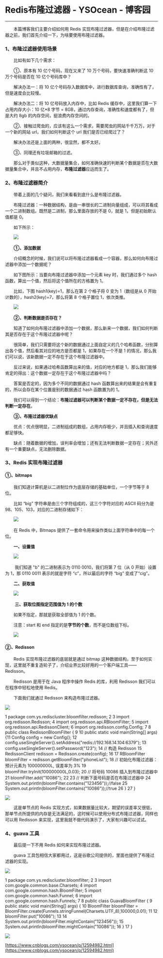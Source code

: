 # Redis布隆过滤器 - YSOcean - 博客园
* * *

　　本篇博客我们主要介绍如何用 Redis 实现布隆过滤器，但是在介绍布隆过滤器之前，我们首先介绍一下，为啥要使用布隆过滤器。

### 1、布隆过滤器使用场景

　　比如有如下几个需求：

　　①、原本有 10 亿个号码，现在又来了 10 万个号码，要快速准确判断这 10 万个号码是否在 10 亿个号码库中？

　　解决办法一：将 10 亿个号码存入数据库中，进行数据库查询，准确性有了，但是速度会比较慢。

　　解决办法二：将 10 亿号码放入内存中，比如 Redis 缓存中，这里我们算一下占用内存大小：10 亿\*8 字节 = 8GB，通过内存查询，准确性和速度都有了，但是大约 8gb 的内存空间，挺浪费内存空间的。

　　②、接触过爬虫的，应该有这么一个需求，需要爬虫的网站千千万万，对于一个新的网站 url，我们如何判断这个 url 我们是否已经爬过了？

　　解决办法还是上面的两种，很显然，都不太好。

　　③、同理还有垃圾邮箱的过滤。

　　那么对于类似这种，大数据量集合，如何准确快速的判断某个数据是否在大数据量集合中，并且不占用内存，**布隆过滤器**应运而生了。

### 2、布隆过滤器简介

　　带着上面的几个疑问，我们来看看到底什么是布隆过滤器。

　　布隆过滤器：一种数据结构，是由一串很长的二进制向量组成，可以将其看成一个二进制数组。既然是二进制，那么里面存放的不是 0，就是 1，但是初始默认值都是 0。

　　如下所示：

　　![](https://img2020.cnblogs.com/blog/1120165/202003/1120165-20200330220824117-1290183653.png)

　　**①、添加数据**

　　介绍概念的时候，我们说可以将布隆过滤器看成一个容器，那么如何向布隆过滤器中添加一个数据呢？

　　如下图所示：当要向布隆过滤器中添加一个元素 key 时，我们通过多个 hash 函数，算出一个值，然后将这个值所在的方格置为 1。

　　比如，下图 hash1(key)=1，那么在第 2 个格子将 0 变为 1（数组是从 0 开始计数的），hash2(key)=7，那么将第 8 个格子置位 1，依次类推。

　　![](https://img2020.cnblogs.com/blog/1120165/202003/1120165-20200330221613591-2062171492.png)

　　**②、判断数据是否存在？**

　　知道了如何向布隆过滤器中添加一个数据，那么新来一个数据，我们如何判断其是否存在于这个布隆过滤器中呢？

　　很简单，我们只需要将这个新的数据通过上面自定义的几个哈希函数，分别算出各个值，然后看其对应的地方是否都是 1，如果存在一个不是 1 的情况，那么我们可以说，该新数据一定不存在于这个布隆过滤器中。

　　反过来说，如果通过哈希函数算出来的值，对应的地方都是 1，那么我们能够肯定的得出：这个数据一定存在于这个布隆过滤器中吗？

　　答案是否定的，因为多个不同的数据通过 hash 函数算出来的结果是会有重复的，所以会存在某个位置是别的数据通过 hash 函数置为的 1。

　　我们可以得到一个结论：**布隆过滤器可以判断某个数据一定不存在，但是无法判断一定存在**。

　　**③、布隆过滤器优缺点**

　　优点：优点很明显，二进制组成的数组，占用内存极少，并且插入和查询速度都足够快。

　　缺点：随着数据的增加，误判率会增加；还有无法判断数据一定存在；另外还有一个重要缺点，无法删除数据。

### 3、Redis 实现布隆过滤器

#### ①、bitmaps

　　我们知道计算机是以二进制位作为底层存储的基础单位，一个字节等于 8 位。

　　比如 “big” 字符串是由三个字符组成的，这三个字符对应的 ASCII 码分为是 98、105、103，对应的二进制存储如下：

　　![](https://img2020.cnblogs.com/blog/1120165/202004/1120165-20200404213453130-714545258.png)

　　在 Redis 中，Bitmaps 提供了一套命令用来操作类似上面字符串中的每一个位。

　　**一、设置值**

　　![](https://img2020.cnblogs.com/blog/1120165/202004/1120165-20200404214003953-5622706.png)

 　　我们知道 "b" 的二进制表示为 0110 0010，我们将第 7 位（从 0 开始）设置为 1，那 0110 0011 表示的就是字符 “c”，所以最后的字符 “big” 变成了“cig”。

　　**二、获取值**

　　![](https://img2020.cnblogs.com/blog/1120165/202004/1120165-20200404214216788-374691466.png)

 　　**三、获取位图指定范围值为 1 的个数**

　　如果不指定，那就是获取全部值为 1 的个数。

　　注意：start 和 end 指定的是**字节的个数**，而不是位数组下标。

　　![](https://img2020.cnblogs.com/blog/1120165/202004/1120165-20200404214812688-1075855704.png)

#### ②、Redisson

　　Redis 实现布隆过滤器的底层就是通过 bitmap 这种数据结构，至于如何实现，这里就不重复造轮子了，介绍业界比较好用的一个客户端工具——Redisson。

　　Redisson 是用于在 Java 程序中操作 Redis 的库，利用 Redisson 我们可以在程序中轻松地使用 Redis。

　　下面我们就通过 Redisson 来构造布隆过滤器。

![](https://common.cnblogs.com/images/copycode.gif)

 1 package com.ys.rediscluster.bloomfilter.redisson; 2 
 3 import org.redisson.Redisson; 4 import org.redisson.api.RBloomFilter; 5 import org.redisson.api.RedissonClient; 6 import org.redisson.config.Config; 7 
 8 public class RedissonBloomFilter { 9 
10     public static void main(String\[] args) {11         Config config = new Config(); 12         config.useSingleServer().setAddress("redis://192.168.14.104:6379"); 13         config.useSingleServer().setPassword("123"); 14         // 构造 Redisson
15         RedissonClient redisson = Redisson.create(config); 16 
17         RBloomFilter<String> bloomFilter = redisson.getBloomFilter("phoneList"); 18         // 初始化布隆过滤器：预计元素为 100000000L, 误差率为 3%
19         bloomFilter.tryInit(100000000L,0.03); 20         // 将号码 10086 插入到布隆过滤器中
21         bloomFilter.add("10086"); 22 
23         // 判断下面号码是否在布隆过滤器中
24         System.out.println(bloomFilter.contains("123456"));//false
25         System.out.println(bloomFilter.contains("10086"));//true
26 } 27 }

![](https://common.cnblogs.com/images/copycode.gif)

　　这是单节点的 Redis 实现方式，如果数据量比较大，期望的误差率又很低，那单节点所提供的内存是无法满足的，这时候可以使用分布式布隆过滤器，同样也可以用 Redisson 来实现，这里我就不做代码演示了，大家有兴趣可以试试。

### 4、guava 工具

　　最后提一下不用 Redis 如何来实现布隆过滤器。

　　guava 工具包相信大家都用过，这是谷歌公司提供的，里面也提供了布隆过滤器的实现。

![](https://common.cnblogs.com/images/copycode.gif)

 1 package com.ys.rediscluster.bloomfilter; 2 
 3 import com.google.common.base.Charsets; 4 import com.google.common.hash.BloomFilter; 5 import com.google.common.hash.Funnel; 6 import com.google.common.hash.Funnels; 7 
 8 public class GuavaBloomFilter { 9     public static void main(String\[] args) { 10         BloomFilter<String> bloomFilter = BloomFilter.create(Funnels.stringFunnel(Charsets.UTF_8),100000,0.01); 11 
12         bloomFilter.put("10086"); 13 
14         System.out.println(bloomFilter.mightContain("123456")); 15         System.out.println(bloomFilter.mightContain("10086")); 16 } 17 }

![](https://common.cnblogs.com/images/copycode.gif)

 [https://www.cnblogs.com/ysocean/p/12594982.html](https://www.cnblogs.com/ysocean/p/12594982.html)
